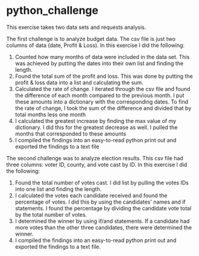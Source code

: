 # python_challenge

This exercise takes two data sets and requests analysis. 

The first challenge is to analyze budget data. The csv file is just two columns of data (date, Profit & Loss). In this exercise I did the following:
1. Counted how many months of data were included in the data set. This was achieved by putting the dates into their own list and finding the length. 
2. Found the total sum of the profit and loss. This was done by putting the profit & loss data into a list and calculating the sum.  
3. Calculated the rate of change. I iterated through the csv file and found the difference of each month compared to the previous month. I put these amounts into a dictionary with the corresponding dates. To find the rate of change, I took the sum of the difference and divided that by total months less one month
4. I calculated the greatest increase by finding the max value of my dictionary. I did this for the greatest decrease as well. I pulled the months that corresponded to these amounts
5. I compiled the findings into an easy-to-read python print out and exported the findings to a text file 
  
The second challenge was to analyze election results. This csv file had three columns: voter ID, county, and vote cast by ID. In this exercise I did the following:
1. Found the total number of votes cast. I did list by pulling the votes IDs into one list and finding the length. 
2. I calculated the votes each candidate received and found the percentage of votes. I did this by using the candidates' names and if statements. I found the percentage by dividing the candidate vote total by the total number of votes. 
3. I determined the winner by using if/and statements. If a candidate had more votes than the other three candidates, there were determined the winner. 
4. I compiled the findings into an easy-to-read python print out and exported the findings to a text file. 
  
